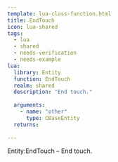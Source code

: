 ```yaml
---
template: lua-class-function.html
title: EndTouch
icon: lua-shared
tags:
  - lua
  - shared
  - needs-verification
  - needs-example
lua:
  library: Entity
  function: EndTouch
  realm: shared
  description: "End touch."
  
  arguments:
    - name: "other"
      type: CBaseEntity
  returns:
    
---
```


<div class="lua__search__keywords">
Entity:EndTouch &#x2013; End touch.
</div>
